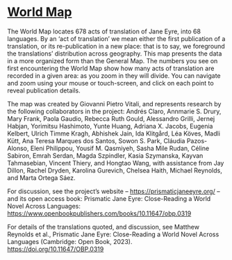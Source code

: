 # <a href="https://digitalkoine.github.io/je_prismatic_map/">World Map</a>

The World Map locates 678 acts of translation of Jane Eyre, into 68 languages. By an ‘act of translation’ we mean either the first publication of a translation, or its re-publication in a new place: that is to say, we foreground the translations’ distribution across geography. This map presents the data in a more organized form than the General Map. The numbers you see on first encountering the World Map show how many acts of translation are recorded in a given area: as you zoom in they will divide. You can navigate and zoom using your mouse or touch-screen, and click on each point to reveal publication details.  

The map was created by Giovanni Pietro Vitali, and represents research by the following collaborators in the project: Andrés Claro, Annmarie S. Drury, Mary Frank, Paola Gaudio, Rebecca Ruth Gould, Alessandro Grilli, Jernej Habjan, Yorimitsu Hashimoto, Yunte Huang, Adriana X. Jacobs, Eugenia Kelbert, Ulrich Timme Kragh, Abhishek Jain, Ida Klitgård, Léa Köves, Madli Kütt, Ana Teresa Marques dos Santos, Sowon S. Park, Cláudia Pazos-Alonso, Eleni Philippou, Yousif M. Qasmiyeh, Sasha Mile Rudan, Céline Sabiron, Emrah Serdan, Magda Szpindler, Kasia Szymanska, Kayvan Tahmasebian, Vincent Thiery, and Hongtao Wang, with assistance from Jay Dillon, Rachel Dryden, Karolina Gurevich, Chelsea Haith, Michael Reynolds, and Marta Ortega Sáez.  

For discussion, see the project’s website –  https://prismaticjaneeyre.org/ – and its open access book: Prismatic Jane Eyre: Close-Reading a World Novel Across Languages: https://www.openbookpublishers.com/books/10.11647/obp.0319

For details of the translations quoted, and discussion, see Matthew Reynolds et al., Prismatic Jane Eyre: Close-Reading a World Novel Across Languages (Cambridge: Open Book, 2023). https://doi.org/10.11647/OBP.0319
